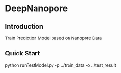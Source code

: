 # DeepNanopore

## Introduction
   Train Prediction Model based on Nanopore Data
   
## Quick Start

python runTestModel.py -p ../train_data -o ../test_result
